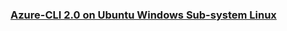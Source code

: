 ### [Azure-CLI 2.0 on Ubuntu Windows Sub-system Linux](https://github.com/sirisakd/Azure/blob/master/azure-cli_WSL.md)
